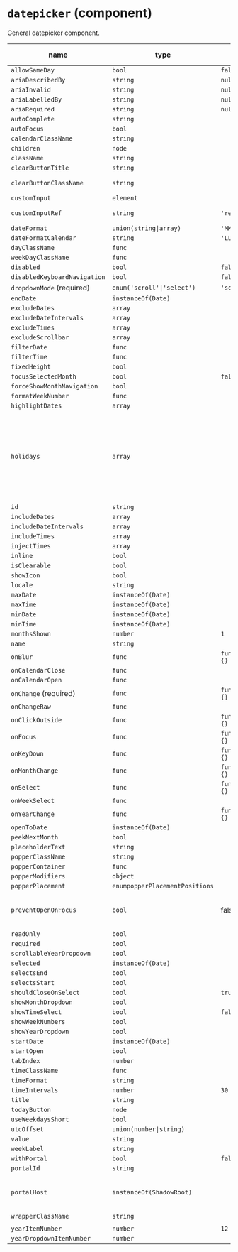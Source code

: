 # `datepicker` (component)

General datepicker component.

| name                         | type                           | default value   | description                                                                                                                                                                                            |
| ---------------------------- | ------------------------------ | --------------- | ------------------------------------------------------------------------------------------------------------------------------------------------------------------------------------------------------ |
| `allowSameDay`               | `bool`                         | `false`         |                                                                                                                                                                                                        |
| `ariaDescribedBy`            | `string`                       | `null`          |                                                                                                                                                                                                        |
| `ariaInvalid`                | `string`                       | `null`          |                                                                                                                                                                                                        |
| `ariaLabelledBy`             | `string`                       | `null`          |                                                                                                                                                                                                        |
| `ariaRequired`               | `string`                       | `null`          |                                                                                                                                                                                                        |
| `autoComplete`               | `string`                       |                 |                                                                                                                                                                                                        |
| `autoFocus`                  | `bool`                         |                 |                                                                                                                                                                                                        |
| `calendarClassName`          | `string`                       |                 |                                                                                                                                                                                                        |
| `children`                   | `node`                         |                 |                                                                                                                                                                                                        |
| `className`                  | `string`                       |                 |                                                                                                                                                                                                        |
| `clearButtonTitle`           | `string`                       |                 |                                                                                                                                                                                                        |
| `clearButtonClassName`       | `string`                       |                 | Customize the clear button                                                                                                                                                                             |
| `customInput`                | `element`                      |                 |                                                                                                                                                                                                        |
| `customInputRef`             | `string`                       | `'ref'`         | The property used to pass the ref callback                                                                                                                                                             |
| `dateFormat`                 | `union(string\|array)`         | `'MM/dd/yyyy'`  |                                                                                                                                                                                                        |
| `dateFormatCalendar`         | `string`                       | `'LLLL yyyy'`   |                                                                                                                                                                                                        |
| `dayClassName`               | `func`                         |                 |                                                                                                                                                                                                        |
| `weekDayClassName`           | `func`                         |                 |                                                                                                                                                                                                        |
| `disabled`                   | `bool`                         | `false`         |                                                                                                                                                                                                        |
| `disabledKeyboardNavigation` | `bool`                         | `false`         |                                                                                                                                                                                                        |
| `dropdownMode` (required)    | `enum('scroll'\|'select')`     | `'scroll'`      |                                                                                                                                                                                                        |
| `endDate`                    | `instanceOf(Date)`             |                 |                                                                                                                                                                                                        |
| `excludeDates`               | `array`                        |                 |                                                                                                                                                                                                        |
| `excludeDateIntervals`       | `array`                        |                 |                                                                                                                                                                                                        |
| `excludeTimes`               | `array`                        |                 |                                                                                                                                                                                                        |
| `excludeScrollbar`           | `array`                        |                 |                                                                                                                                                                                                        |
| `filterDate`                 | `func`                         |                 |                                                                                                                                                                                                        |
| `filterTime`                 | `func`                         |                 |                                                                                                                                                                                                        |
| `fixedHeight`                | `bool`                         |                 |                                                                                                                                                                                                        |
| `focusSelectedMonth`         | `bool`                         | `false`         |                                                                                                                                                                                                        |
| `forceShowMonthNavigation`   | `bool`                         |                 |                                                                                                                                                                                                        |
| `formatWeekNumber`           | `func`                         |                 |                                                                                                                                                                                                        |
| `highlightDates`             | `array`                        |                 |                                                                                                                                                                                                        |
| `holidays`                   | `array`                        |                 | The list of holidays. An array consisting of `date(yyyy-mm-dd)` and `holidayName`, For example: holidays={[{date: '2023-08-15',holidayName:"Holiday 1"},{date: '2023-12-31',holidayName:"Holiday 2"}]} |
| `id`                         | `string`                       |                 |                                                                                                                                                                                                        |
| `includeDates`               | `array`                        |                 |                                                                                                                                                                                                        |
| `includeDateIntervals`       | `array`                        |                 |                                                                                                                                                                                                        |
| `includeTimes`               | `array`                        |                 |                                                                                                                                                                                                        |
| `injectTimes`                | `array`                        |                 |                                                                                                                                                                                                        |
| `inline`                     | `bool`                         |                 |                                                                                                                                                                                                        |
| `isClearable`                | `bool`                         |                 |                                                                                                                                                                                                        |
| `showIcon`                   | `bool`                         |                 |                                                                                                                                                                                                        |
| `locale`                     | `string`                       |                 |                                                                                                                                                                                                        |
| `maxDate`                    | `instanceOf(Date)`             |                 |                                                                                                                                                                                                        |
| `maxTime`                    | `instanceOf(Date)`             |                 |                                                                                                                                                                                                        |
| `minDate`                    | `instanceOf(Date)`             |                 |                                                                                                                                                                                                        |
| `minTime`                    | `instanceOf(Date)`             |                 |                                                                                                                                                                                                        |
| `monthsShown`                | `number`                       | `1`             |                                                                                                                                                                                                        |
| `name`                       | `string`                       |                 |                                                                                                                                                                                                        |
| `onBlur`                     | `func`                         | `function() {}` |                                                                                                                                                                                                        |
| `onCalendarClose`            | `func`                         |                 |                                                                                                                                                                                                        |
| `onCalendarOpen`             | `func`                         |                 |                                                                                                                                                                                                        |
| `onChange` (required)        | `func`                         | `function() {}` |                                                                                                                                                                                                        |
| `onChangeRaw`                | `func`                         |                 |                                                                                                                                                                                                        |
| `onClickOutside`             | `func`                         | `function() {}` |                                                                                                                                                                                                        |
| `onFocus`                    | `func`                         | `function() {}` |                                                                                                                                                                                                        |
| `onKeyDown`                  | `func`                         | `function() {}` |                                                                                                                                                                                                        |
| `onMonthChange`              | `func`                         | `function() {}` |                                                                                                                                                                                                        |
| `onSelect`                   | `func`                         | `function() {}` |                                                                                                                                                                                                        |
| `onWeekSelect`               | `func`                         |                 |                                                                                                                                                                                                        |
| `onYearChange`               | `func`                         | `function() {}` |                                                                                                                                                                                                        |
| `openToDate`                 | `instanceOf(Date)`             |                 |                                                                                                                                                                                                        |
| `peekNextMonth`              | `bool`                         |                 |                                                                                                                                                                                                        |
| `placeholderText`            | `string`                       |                 |                                                                                                                                                                                                        |
| `popperClassName`            | `string`                       |                 |                                                                                                                                                                                                        |
| `popperContainer`            | `func`                         |                 |                                                                                                                                                                                                        |
| `popperModifiers`            | `object`                       |                 |                                                                                                                                                                                                        |
| `popperPlacement`            | `enumpopperPlacementPositions` |                 |                                                                                                                                                                                                        |
| `preventOpenOnFocus`         | `bool`                         | false           | When this is true, the datepicker will not automatically open when the date field is focussed                                                                                                          |
| `readOnly`                   | `bool`                         |                 |                                                                                                                                                                                                        |
| `required`                   | `bool`                         |                 |                                                                                                                                                                                                        |
| `scrollableYearDropdown`     | `bool`                         |                 |                                                                                                                                                                                                        |
| `selected`                   | `instanceOf(Date)`             |                 |                                                                                                                                                                                                        |
| `selectsEnd`                 | `bool`                         |                 |                                                                                                                                                                                                        |
| `selectsStart`               | `bool`                         |                 |                                                                                                                                                                                                        |
| `shouldCloseOnSelect`        | `bool`                         | `true`          |                                                                                                                                                                                                        |
| `showMonthDropdown`          | `bool`                         |                 |                                                                                                                                                                                                        |
| `showTimeSelect`             | `bool`                         | `false`         |                                                                                                                                                                                                        |
| `showWeekNumbers`            | `bool`                         |                 |                                                                                                                                                                                                        |
| `showYearDropdown`           | `bool`                         |                 |                                                                                                                                                                                                        |
| `startDate`                  | `instanceOf(Date)`             |                 |                                                                                                                                                                                                        |
| `startOpen`                  | `bool`                         |                 |                                                                                                                                                                                                        |
| `tabIndex`                   | `number`                       |                 |                                                                                                                                                                                                        |
| `timeClassName`              | `func`                         |                 |                                                                                                                                                                                                        |
| `timeFormat`                 | `string`                       |                 |                                                                                                                                                                                                        |
| `timeIntervals`              | `number`                       | `30`            |                                                                                                                                                                                                        |
| `title`                      | `string`                       |                 |                                                                                                                                                                                                        |
| `todayButton`                | `node`                         |                 |                                                                                                                                                                                                        |
| `useWeekdaysShort`           | `bool`                         |                 |                                                                                                                                                                                                        |
| `utcOffset`                  | `union(number\|string)`        |                 |                                                                                                                                                                                                        |
| `value`                      | `string`                       |                 |                                                                                                                                                                                                        |
| `weekLabel`                  | `string`                       |                 |                                                                                                                                                                                                        |
| `withPortal`                 | `bool`                         | `false`         |                                                                                                                                                                                                        |
| `portalId`                   | `string`                       |                 |                                                                                                                                                                                                        |
| `portalHost`                 | `instanceOf(ShadowRoot)`       |                 | When set, portals will be attached to this ShadowRoot instead of the document body.                                                                                                                    |
| `wrapperClassName`           | `string`                       |
|                              |
| `yearItemNumber`             | `number`                       | `12`            |                                                                                                                                                                                                        |
| `yearDropdownItemNumber`     | `number`                       |                 |                                                                                                                                                                                                        |
